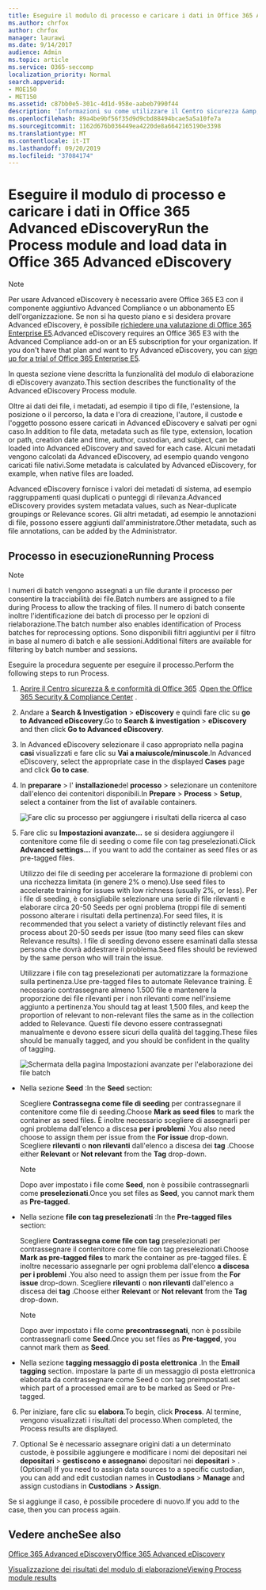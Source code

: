 ```yaml
---
title: Eseguire il modulo di processo e caricare i dati in Office 365 Advanced eDiscovery
ms.author: chrfox
author: chrfox
manager: laurawi
ms.date: 9/14/2017
audience: Admin
ms.topic: article
ms.service: O365-seccomp
localization_priority: Normal
search.appverid:
- MOE150
- MET150
ms.assetid: c87bb0e5-301c-4d1d-958e-aabeb7990f44
description: 'Informazioni su come utilizzare il Centro sicurezza &amp; e conformità di Office 365 per accedere a Office 365 Advanced eDiscovery ed eseguire il modulo di processo per un caso.  '
ms.openlocfilehash: 89a4be9bf56f35d9d9cbd88494bcae5a5a10fe7a
ms.sourcegitcommit: 1162d676b036449ea4220de8a6642165190e3398
ms.translationtype: MT
ms.contentlocale: it-IT
ms.lasthandoff: 09/20/2019
ms.locfileid: "37084174"
---
```

# <a name="run-the-process-module-and-load-data-in-office-365-advanced-ediscovery"></a><span data-ttu-id="c1eb8-103">Eseguire il modulo di processo e caricare i dati in Office 365 Advanced eDiscovery</span><span class="sxs-lookup"><span data-stu-id="c1eb8-103">Run the Process module and load data in Office 365 Advanced eDiscovery</span></span>

> [!NOTE]
> <span data-ttu-id="c1eb8-p101">Per usare Advanced eDiscovery è necessario avere Office 365 E3 con il componente aggiuntivo Advanced Compliance o un abbonamento E5 dell'organizzazione. Se non si ha questo piano e si desidera provare Advanced eDiscovery, è possibile [richiedere una valutazione di Office 365 Enterprise E5](https://go.microsoft.com/fwlink/p/?LinkID=698279).</span><span class="sxs-lookup"><span data-stu-id="c1eb8-p101">Advanced eDiscovery requires an Office 365 E3 with the Advanced Compliance add-on or an E5 subscription for your organization. If you don't have that plan and want to try Advanced eDiscovery, you can [sign up for a trial of Office 365 Enterprise E5](https://go.microsoft.com/fwlink/p/?LinkID=698279).</span></span> 
  
<span data-ttu-id="c1eb8-106">In questa sezione viene descritta la funzionalità del modulo di elaborazione di eDiscovery avanzato.</span><span class="sxs-lookup"><span data-stu-id="c1eb8-106">This section describes the functionality of the Advanced eDiscovery Process module.</span></span> 
  
<span data-ttu-id="c1eb8-107">Oltre ai dati dei file, i metadati, ad esempio il tipo di file, l'estensione, la posizione o il percorso, la data e l'ora di creazione, l'autore, il custode e l'oggetto possono essere caricati in Advanced eDiscovery e salvati per ogni caso.</span><span class="sxs-lookup"><span data-stu-id="c1eb8-107">In addition to file data, metadata such as file type, extension, location or path, creation date and time, author, custodian, and subject, can be loaded into Advanced eDiscovery and saved for each case.</span></span> <span data-ttu-id="c1eb8-108">Alcuni metadati vengono calcolati da Advanced eDiscovery, ad esempio quando vengono caricati file nativi.</span><span class="sxs-lookup"><span data-stu-id="c1eb8-108">Some metadata is calculated by Advanced eDiscovery, for example, when native files are loaded.</span></span> 
  
<span data-ttu-id="c1eb8-109">Advanced eDiscovery fornisce i valori dei metadati di sistema, ad esempio raggruppamenti quasi duplicati o punteggi di rilevanza.</span><span class="sxs-lookup"><span data-stu-id="c1eb8-109">Advanced eDiscovery provides system metadata values, such as Near-duplicate groupings or Relevance scores.</span></span> <span data-ttu-id="c1eb8-110">Gli altri metadati, ad esempio le annotazioni di file, possono essere aggiunti dall'amministratore.</span><span class="sxs-lookup"><span data-stu-id="c1eb8-110">Other metadata, such as file annotations, can be added by the Administrator.</span></span> 
  
## <a name="running-process"></a><span data-ttu-id="c1eb8-111">Processo in esecuzione</span><span class="sxs-lookup"><span data-stu-id="c1eb8-111">Running Process</span></span>

> [!NOTE]
> <span data-ttu-id="c1eb8-112">I numeri di batch vengono assegnati a un file durante il processo per consentire la tracciabilità dei file.</span><span class="sxs-lookup"><span data-stu-id="c1eb8-112">Batch numbers are assigned to a file during Process to allow the tracking of files.</span></span> <span data-ttu-id="c1eb8-113">Il numero di batch consente inoltre l'identificazione dei batch di processo per le opzioni di rielaborazione.</span><span class="sxs-lookup"><span data-stu-id="c1eb8-113">The batch number also enables identification of Process batches for reprocessing options.</span></span> <span data-ttu-id="c1eb8-114">Sono disponibili filtri aggiuntivi per il filtro in base al numero di batch e alle sessioni.</span><span class="sxs-lookup"><span data-stu-id="c1eb8-114">Additional filters are available for filtering by batch number and sessions.</span></span> 
  
<span data-ttu-id="c1eb8-115">Eseguire la procedura seguente per eseguire il processo.</span><span class="sxs-lookup"><span data-stu-id="c1eb8-115">Perform the following steps to run Process.</span></span>
  
1. <span data-ttu-id="c1eb8-116">[Aprire il Centro sicurezza &amp; e conformità di Office 365](go-to-the-securitycompliance-center.md) .</span><span class="sxs-lookup"><span data-stu-id="c1eb8-116">[Open the Office 365 Security &amp; Compliance Center](go-to-the-securitycompliance-center.md) .</span></span> 
    
2. <span data-ttu-id="c1eb8-117">Andare a **Search &amp; Investigation** \> **eDiscovery** e quindi fare clic su **go to Advanced eDiscovery**.</span><span class="sxs-lookup"><span data-stu-id="c1eb8-117">Go to **Search &amp; investigation** \> **eDiscovery** and then click **Go to Advanced eDiscovery**.</span></span>
    
3. <span data-ttu-id="c1eb8-118">In Advanced eDiscovery selezionare il caso appropriato nella pagina **casi** visualizzati e fare clic su **Vai a maiuscole/minuscole**.</span><span class="sxs-lookup"><span data-stu-id="c1eb8-118">In Advanced eDiscovery, select the appropriate case in the displayed **Cases** page and click **Go to case**.</span></span>
    
4. <span data-ttu-id="c1eb8-119">In **preparare** \> l' **installazione**del **processo** \> selezionare un contenitore dall'elenco dei contenitori disponibili.</span><span class="sxs-lookup"><span data-stu-id="c1eb8-119">In **Prepare** \> **Process** \> **Setup**, select a container from the list of available containers.</span></span>
    
    ![Fare clic su processo per aggiungere i risultati della ricerca al caso](media/50bdc55c-d378-4881-b302-31ef785fa359.png)
  
5. <span data-ttu-id="c1eb8-121">Fare clic su **Impostazioni avanzate...** se si desidera aggiungere il contenitore come file di seeding o come file con tag preselezionati.</span><span class="sxs-lookup"><span data-stu-id="c1eb8-121">Click **Advanced settings...** if you want to add the container as seed files or as pre-tagged files.</span></span> 
    
    <span data-ttu-id="c1eb8-122">Utilizzo dei file di seeding per accelerare la formazione di problemi con una ricchezza limitata (in genere 2% o meno).</span><span class="sxs-lookup"><span data-stu-id="c1eb8-122">Use seed files to accelerate training for issues with low richness (usually 2%, or less).</span></span> <span data-ttu-id="c1eb8-123">Per i file di seeding, è consigliabile selezionare una serie di file rilevanti e elaborare circa 20-50 Seeds per ogni problema (troppi file di sementi possono alterare i risultati della pertinenza).</span><span class="sxs-lookup"><span data-stu-id="c1eb8-123">For seed files, it is recommended that you select a variety of distinctly relevant files and process about 20-50 seeds per issue (too many seed files can skew Relevance results).</span></span> <span data-ttu-id="c1eb8-124">I file di seeding devono essere esaminati dalla stessa persona che dovrà addestrare il problema.</span><span class="sxs-lookup"><span data-stu-id="c1eb8-124">Seed files should be reviewed by the same person who will train the issue.</span></span>
    
    <span data-ttu-id="c1eb8-125">Utilizzare i file con tag preselezionati per automatizzare la formazione sulla pertinenza.</span><span class="sxs-lookup"><span data-stu-id="c1eb8-125">Use pre-tagged files to automate Relevance training.</span></span> <span data-ttu-id="c1eb8-126">È necessario contrassegnare almeno 1.500 file e mantenere la proporzione dei file rilevanti per i non rilevanti come nell'insieme aggiunto a pertinenza.</span><span class="sxs-lookup"><span data-stu-id="c1eb8-126">You should tag at least 1,500 files, and keep the proportion of relevant to non-relevant files the same as in the collection added to Relevance.</span></span> <span data-ttu-id="c1eb8-127">Questi file devono essere contrassegnati manualmente e devono essere sicuri della qualità del tagging.</span><span class="sxs-lookup"><span data-stu-id="c1eb8-127">These files should be manually tagged, and you should be confident in the quality of tagging.</span></span>
    
    ![Schermata della pagina Impostazioni avanzate per l'elaborazione dei file batch](media/3c25cb78-4484-41e5-bd34-3753c7ab6cf2.jpg)
  
  - <span data-ttu-id="c1eb8-129">Nella sezione **Seed** :</span><span class="sxs-lookup"><span data-stu-id="c1eb8-129">In the **Seed** section:</span></span> 
    
    <span data-ttu-id="c1eb8-130">Scegliere **Contrassegna come file di seeding** per contrassegnare il contenitore come file di seeding.</span><span class="sxs-lookup"><span data-stu-id="c1eb8-130">Choose **Mark as seed files** to mark the container as seed files.</span></span> <span data-ttu-id="c1eb8-131">È inoltre necessario scegliere di assegnarli per ogni problema dall'elenco a discesa **per i problemi** .</span><span class="sxs-lookup"><span data-stu-id="c1eb8-131">You also need choose to assign them per issue from the **For issue** drop-down.</span></span> <span data-ttu-id="c1eb8-132">Scegliere **rilevanti** o **non rilevanti** dall'elenco a discesa dei **tag** .</span><span class="sxs-lookup"><span data-stu-id="c1eb8-132">Choose either **Relevant** or **Not relevant** from the **Tag** drop-down.</span></span> 
    
    > [!NOTE]
    > <span data-ttu-id="c1eb8-133">Dopo aver impostato i file come **Seed**, non è possibile contrassegnarli come **preselezionati**.</span><span class="sxs-lookup"><span data-stu-id="c1eb8-133">Once you set files as **Seed**, you cannot mark them as **Pre-tagged**.</span></span> 
  
  - <span data-ttu-id="c1eb8-134">Nella sezione **file con tag preselezionati** :</span><span class="sxs-lookup"><span data-stu-id="c1eb8-134">In the **Pre-tagged files** section:</span></span> 
    
    <span data-ttu-id="c1eb8-135">Scegliere **Contrassegna come file con tag** preselezionati per contrassegnare il contenitore come file con tag preselezionati.</span><span class="sxs-lookup"><span data-stu-id="c1eb8-135">Choose **Mark as pre-tagged files** to mark the container as pre-tagged files.</span></span> <span data-ttu-id="c1eb8-136">È inoltre necessario assegnarle per ogni problema dall'elenco **a discesa per i problemi** .</span><span class="sxs-lookup"><span data-stu-id="c1eb8-136">You also need to assign them per issue from the **For issue** drop-down.</span></span> <span data-ttu-id="c1eb8-137">Scegliere **rilevanti** o **non rilevanti** dall'elenco a discesa dei **tag** .</span><span class="sxs-lookup"><span data-stu-id="c1eb8-137">Choose either **Relevant** or **Not relevant** from the **Tag** drop-down.</span></span> 
    
    > [!NOTE]
    > <span data-ttu-id="c1eb8-138">Dopo aver impostato i file come **precontrassegnati**, non è possibile contrassegnarli come **Seed**.</span><span class="sxs-lookup"><span data-stu-id="c1eb8-138">Once you set files as **Pre-tagged**, you cannot mark them as **Seed**.</span></span> 
  
  - <span data-ttu-id="c1eb8-139">Nella sezione **tagging messaggio di posta elettronica** .</span><span class="sxs-lookup"><span data-stu-id="c1eb8-139">In the **Email tagging** section.</span></span> <span data-ttu-id="c1eb8-140">impostare la parte di un messaggio di posta elettronica elaborata da contrassegnare come Seed o con tag preimpostati.</span><span class="sxs-lookup"><span data-stu-id="c1eb8-140">set which part of a processed email are to be marked as Seed or Pre-tagged.</span></span> 
    
6. <span data-ttu-id="c1eb8-141">Per iniziare, fare clic su **elabora**.</span><span class="sxs-lookup"><span data-stu-id="c1eb8-141">To begin, click **Process**.</span></span> <span data-ttu-id="c1eb8-142">Al termine, vengono visualizzati i risultati del processo.</span><span class="sxs-lookup"><span data-stu-id="c1eb8-142">When completed, the Process results are displayed.</span></span>
    
7. <span data-ttu-id="c1eb8-143">Optional Se è necessario assegnare origini dati a un determinato custode, è possibile aggiungere e modificare i nomi dei depositari nei **depositari** \> **gestiscono** **e assegnano**i depositari nei **depositari** \> .</span><span class="sxs-lookup"><span data-stu-id="c1eb8-143">(Optional) If you need to assign data sources to a specific custodian, you can add and edit custodian names in **Custodians** \> **Manage** and assign custodians in **Custodians** \> **Assign**.</span></span> 
    
<span data-ttu-id="c1eb8-144">Se si aggiunge il caso, è possibile procedere di nuovo.</span><span class="sxs-lookup"><span data-stu-id="c1eb8-144">If you add to the case, then you can process again.</span></span>
  
## <a name="see-also"></a><span data-ttu-id="c1eb8-145">Vedere anche</span><span class="sxs-lookup"><span data-stu-id="c1eb8-145">See also</span></span>

[<span data-ttu-id="c1eb8-146">Office 365 Advanced eDiscovery</span><span class="sxs-lookup"><span data-stu-id="c1eb8-146">Office 365 Advanced eDiscovery</span></span>](office-365-advanced-ediscovery.md)
  
[<span data-ttu-id="c1eb8-147">Visualizzazione dei risultati del modulo di elaborazione</span><span class="sxs-lookup"><span data-stu-id="c1eb8-147">Viewing Process module results</span></span>](view-process-module-results-in-advanced-ediscovery.md)

